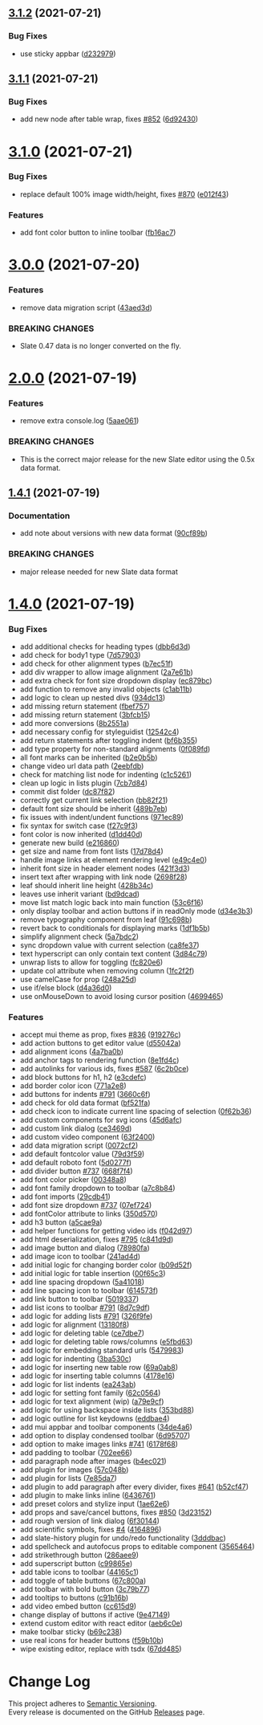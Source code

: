 ## [3.1.2](https://github.com/dictyBase/dicty-components-page-editor/compare/3.1.1...3.1.2) (2021-07-21)


### Bug Fixes

* use sticky appbar ([d232979](https://github.com/dictyBase/dicty-components-page-editor/commit/d232979eda01d7ecf81de1399d2e3944594a7523))

## [3.1.1](https://github.com/dictyBase/dicty-components-page-editor/compare/3.1.0...3.1.1) (2021-07-21)


### Bug Fixes

* add new node after table wrap, fixes [#852](https://github.com/dictyBase/dicty-components-page-editor/issues/852) ([6d92430](https://github.com/dictyBase/dicty-components-page-editor/commit/6d92430b0a2419c393192081319aade6861615a2))

# [3.1.0](https://github.com/dictyBase/dicty-components-page-editor/compare/3.0.0...3.1.0) (2021-07-21)


### Bug Fixes

* replace default 100% image width/height, fixes [#870](https://github.com/dictyBase/dicty-components-page-editor/issues/870) ([e012f43](https://github.com/dictyBase/dicty-components-page-editor/commit/e012f434e628b4e73bb1e3e0ae961ac0176feb42))


### Features

* add font color button to inline toolbar ([fb16ac7](https://github.com/dictyBase/dicty-components-page-editor/commit/fb16ac72eb80b8da348464bd19fc870c22043e75))

# [3.0.0](https://github.com/dictyBase/dicty-components-page-editor/compare/2.0.0...3.0.0) (2021-07-20)


### Features

* remove data migration script ([43aed3d](https://github.com/dictyBase/dicty-components-page-editor/commit/43aed3db61f87dea9ce52ca1d705cfa01c97d411))


### BREAKING CHANGES

* Slate 0.47 data is no longer converted on the fly.

# [2.0.0](https://github.com/dictyBase/dicty-components-page-editor/compare/1.4.1...2.0.0) (2021-07-19)


### Features

* remove extra console.log ([5aae061](https://github.com/dictyBase/dicty-components-page-editor/commit/5aae06105a9ea5e4aada62a7922141d0f9363cfe))


### BREAKING CHANGES

* This is the correct major release for the new Slate editor using the 0.5x data format.

## [1.4.1](https://github.com/dictyBase/dicty-components-page-editor/compare/1.4.0...1.4.1) (2021-07-19)


### Documentation

* add note about versions with new data format ([90cf89b](https://github.com/dictyBase/dicty-components-page-editor/commit/90cf89bf266e4de976e257445366ad47876a8bc8))


### BREAKING CHANGES

* major release needed for new Slate data format

# [1.4.0](https://github.com/dictyBase/dicty-components-page-editor/compare/1.3.1...1.4.0) (2021-07-19)


### Bug Fixes

* add additional checks for heading types ([dbb6d3d](https://github.com/dictyBase/dicty-components-page-editor/commit/dbb6d3d1847b16aba909657b757f162ba6e393e1))
* add check for body1 type ([7d57903](https://github.com/dictyBase/dicty-components-page-editor/commit/7d579036e2f27800d3b7a763227ddb944e53797d))
* add check for other alignment types ([b7ec51f](https://github.com/dictyBase/dicty-components-page-editor/commit/b7ec51ff6f4a5c64ecb1fb109e321e0db9a737ad))
* add div wrapper to allow image alignment ([2a7e61b](https://github.com/dictyBase/dicty-components-page-editor/commit/2a7e61b9c62b47d85e0ff9a324b7ffc9f008cc6f))
* add extra check for font size dropdown display ([ec879bc](https://github.com/dictyBase/dicty-components-page-editor/commit/ec879bc49aa1a54cbfb29d4454abce780aacb87f))
* add function to remove any invalid objects ([c1ab11b](https://github.com/dictyBase/dicty-components-page-editor/commit/c1ab11b9c35439b7b285c087361771364d24e0f7))
* add logic to clean up nested divs ([934dc13](https://github.com/dictyBase/dicty-components-page-editor/commit/934dc13aa08ac111a27bd57d591e52f57aa74d48))
* add missing return statement ([fbef757](https://github.com/dictyBase/dicty-components-page-editor/commit/fbef75727bebcfb5cdaf65305956c0c5a4c27bb7))
* add missing return statement ([3bfcb15](https://github.com/dictyBase/dicty-components-page-editor/commit/3bfcb15908023c6d11511359c3377f0912465113))
* add more conversions ([8b2551a](https://github.com/dictyBase/dicty-components-page-editor/commit/8b2551af09cb5c825f20f8fcb174653e91ee27bb))
* add necessary config for styleguidist ([12542c4](https://github.com/dictyBase/dicty-components-page-editor/commit/12542c4708430ecb8a47df4868a6040ed82e5e85))
* add return statements after toggling indent ([bf6b355](https://github.com/dictyBase/dicty-components-page-editor/commit/bf6b3552e1397e5125f94ea886878226a6434a7c))
* add type property for non-standard alignments ([0f089fd](https://github.com/dictyBase/dicty-components-page-editor/commit/0f089fd732a1fa2615331f61095b90a14ffa3b4a))
* all font marks can be inherited ([b2e0b5b](https://github.com/dictyBase/dicty-components-page-editor/commit/b2e0b5ba0cce734a939703ada5d6d0385108a8c3))
* change video url data path ([2eebfdb](https://github.com/dictyBase/dicty-components-page-editor/commit/2eebfdb87d7aff3d388311e7d9901f27bd3fbcde))
* check for matching list node for indenting ([c1c5261](https://github.com/dictyBase/dicty-components-page-editor/commit/c1c5261a67d403e8beaaecfc9481595ee437671f))
* clean up logic in lists plugin ([7cb7d84](https://github.com/dictyBase/dicty-components-page-editor/commit/7cb7d8413f547d98a381771a76285cc0db92ef5a))
* commit dist folder ([dc87f82](https://github.com/dictyBase/dicty-components-page-editor/commit/dc87f82245d76a189f65f4ab894d8d8b3ffed973))
* correctly get current link selection ([bb82f21](https://github.com/dictyBase/dicty-components-page-editor/commit/bb82f21704c119b5118665e40b29043124389662))
* default font size should be inherit ([489b7eb](https://github.com/dictyBase/dicty-components-page-editor/commit/489b7ebd54bb30597956b0252d8e30f44ab4f752))
* fix issues with indent/undent functions ([971ec89](https://github.com/dictyBase/dicty-components-page-editor/commit/971ec89cd2ec6f5105a159798efab5ec340f8071))
* fix syntax for switch case ([f27c9f3](https://github.com/dictyBase/dicty-components-page-editor/commit/f27c9f3a45c21df1c133edb430aff68b7639c4f0))
* font color is now inherited ([d1dd40d](https://github.com/dictyBase/dicty-components-page-editor/commit/d1dd40d6b66b0d4d79e5713dfecda802f05a5ffc))
* generate new build ([e216860](https://github.com/dictyBase/dicty-components-page-editor/commit/e216860c766b638e95d835e19390dc01579d5e70))
* get size and name from font lists ([17d78d4](https://github.com/dictyBase/dicty-components-page-editor/commit/17d78d46b099b804c3501a1bc604be8a4036277c))
* handle image links at element rendering level ([e49c4e0](https://github.com/dictyBase/dicty-components-page-editor/commit/e49c4e0b9684687a2a3a4e411be1548d697002f6))
* inherit font size in header element nodes ([421f3d3](https://github.com/dictyBase/dicty-components-page-editor/commit/421f3d320058403334770107bd11ee7bd515b9c1))
* insert text after wrapping with link node ([2698f28](https://github.com/dictyBase/dicty-components-page-editor/commit/2698f284e5fbffd929fa9163e61d0bb1091fa69a))
* leaf should inherit line height ([428b34c](https://github.com/dictyBase/dicty-components-page-editor/commit/428b34c623708ea212cb96513fef29d93a47c04b))
* leaves use inherit variant ([bd9dcad](https://github.com/dictyBase/dicty-components-page-editor/commit/bd9dcade6ad2fe0b49ffb3f3f97ea3a006772fe2))
* move list match logic back into main function ([53c6f16](https://github.com/dictyBase/dicty-components-page-editor/commit/53c6f16ba3bf0579038deed4902fa10d7f957224))
* only display toolbar and action buttons if in readOnly mode ([d34e3b3](https://github.com/dictyBase/dicty-components-page-editor/commit/d34e3b3985a47ceb4f175b6c536ee9776b98bf18))
* remove typography component from leaf ([91c698b](https://github.com/dictyBase/dicty-components-page-editor/commit/91c698baf5edca6261f143f214d5d4cadf6a22f0))
* revert back to conditionals for displaying marks ([1df1b5b](https://github.com/dictyBase/dicty-components-page-editor/commit/1df1b5b3da098209f400230b74532b303e4396c6))
* simplify alignment check ([5a7bdc2](https://github.com/dictyBase/dicty-components-page-editor/commit/5a7bdc2725c83f0ab62e30f54b65001ecc653b71))
* sync dropdown value with current selection ([ca8fe37](https://github.com/dictyBase/dicty-components-page-editor/commit/ca8fe37afe7f05240fd2016a78b1049b7cf89a68))
* text hyperscript can only contain text content ([3d84c79](https://github.com/dictyBase/dicty-components-page-editor/commit/3d84c7979e53837e1b7f53df4f43955dda1278df))
* unwrap lists to allow for toggling ([fc820e6](https://github.com/dictyBase/dicty-components-page-editor/commit/fc820e67b6a2df250c52880989be66d5c6b779cd))
* update col attribute when removing column ([1fc2f2f](https://github.com/dictyBase/dicty-components-page-editor/commit/1fc2f2f20511ce233871406c1ee3677c088c1c7b))
* use camelCase for prop ([248a25d](https://github.com/dictyBase/dicty-components-page-editor/commit/248a25d0126235b43bd36c7827f965079101c761))
* use if/else block ([d4a36d0](https://github.com/dictyBase/dicty-components-page-editor/commit/d4a36d0f19076465f7b0940dcb0b6127d142aeb1))
* use onMouseDown to avoid losing cursor position ([4699465](https://github.com/dictyBase/dicty-components-page-editor/commit/469946569a278e8960295411103640ff09c6c83f))


### Features

* accept mui theme as prop, fixes [#836](https://github.com/dictyBase/dicty-components-page-editor/issues/836) ([919276c](https://github.com/dictyBase/dicty-components-page-editor/commit/919276c69c2e029affc91e98029082f5761aadbd))
* add action buttons to get editor value ([d55042a](https://github.com/dictyBase/dicty-components-page-editor/commit/d55042a564c35337107345666f4aefabd95cb8f5))
* add alignment icons ([4a7ba0b](https://github.com/dictyBase/dicty-components-page-editor/commit/4a7ba0b9a67908755d93c92175f58ece77d67066))
* add anchor tags to rendering function ([8e1fd4c](https://github.com/dictyBase/dicty-components-page-editor/commit/8e1fd4cd29271d36b8138a01a5b6f411fe07c278))
* add autolinks for various ids, fixes [#587](https://github.com/dictyBase/dicty-components-page-editor/issues/587) ([6c2b0ce](https://github.com/dictyBase/dicty-components-page-editor/commit/6c2b0ce15de5f387eb9ac4196f1a574d2dde79bc))
* add block buttons for h1, h2 ([e3cdefc](https://github.com/dictyBase/dicty-components-page-editor/commit/e3cdefc692444fbda530d72bbe2ed04910113c86))
* add border color icon ([771a2e8](https://github.com/dictyBase/dicty-components-page-editor/commit/771a2e8d2127f9925fa06aaca76ac829d68579fd))
* add buttons for indents [#791](https://github.com/dictyBase/dicty-components-page-editor/issues/791) ([3660c6f](https://github.com/dictyBase/dicty-components-page-editor/commit/3660c6f1e28e3594c71044cf8c8c36e6674d0408))
* add check for old data format ([bf521fa](https://github.com/dictyBase/dicty-components-page-editor/commit/bf521fa52692e796988c41674c90fbec4074aaac))
* add check icon to indicate current line spacing of selection ([0f62b36](https://github.com/dictyBase/dicty-components-page-editor/commit/0f62b36e8bd1ad871bbe4754b56e938cb307cb3f))
* add custom components for svg icons ([45d6afc](https://github.com/dictyBase/dicty-components-page-editor/commit/45d6afcb4b29d50f37a033ea43c054ec2ab4d87a))
* add custom link dialog ([ce3469d](https://github.com/dictyBase/dicty-components-page-editor/commit/ce3469d7c7acfec9b1ba1cab8ef112a382488d25))
* add custom video component ([63f2400](https://github.com/dictyBase/dicty-components-page-editor/commit/63f2400ab3310a9f4f573e404b343e7953a5f581))
* add data migration script ([0072cf2](https://github.com/dictyBase/dicty-components-page-editor/commit/0072cf29652531b9359b00fbd2c179dda4149925))
* add default fontcolor value ([79d3f59](https://github.com/dictyBase/dicty-components-page-editor/commit/79d3f59ffb2a71af785f8477b841c60a4cf29829))
* add default roboto font ([5d0277f](https://github.com/dictyBase/dicty-components-page-editor/commit/5d0277f4327ceedfb95b87120cd598e20237a34c))
* add divider button [#737](https://github.com/dictyBase/dicty-components-page-editor/issues/737) ([668f7f4](https://github.com/dictyBase/dicty-components-page-editor/commit/668f7f4bac45dbcc771cc5986e2ba9a6fc957715))
* add font color picker ([00348a8](https://github.com/dictyBase/dicty-components-page-editor/commit/00348a86074737b0e963feb119a9e307e53f78e1))
* add font family dropdown to toolbar ([a7c8b84](https://github.com/dictyBase/dicty-components-page-editor/commit/a7c8b8410b4a08a9bd65e397186dcfbd48453086))
* add font imports ([29cdb41](https://github.com/dictyBase/dicty-components-page-editor/commit/29cdb413cb0f3b886e72875e476b93a654e43219))
* add font size dropdown [#737](https://github.com/dictyBase/dicty-components-page-editor/issues/737) ([07ef724](https://github.com/dictyBase/dicty-components-page-editor/commit/07ef724ec12f06b72e14f951565e2b69c6747875))
* add fontColor attribute to links ([350d570](https://github.com/dictyBase/dicty-components-page-editor/commit/350d570c10eae2396a4217ac731fefbc9ba09129))
* add h3 button ([a5cae9a](https://github.com/dictyBase/dicty-components-page-editor/commit/a5cae9a82bc1e15b7433cfe08e4d23d916d80d87))
* add helper functions for getting video ids ([f042d97](https://github.com/dictyBase/dicty-components-page-editor/commit/f042d978f963e52cba7f8b89b208e05c94ef2444))
* add html deserialization, fixes [#795](https://github.com/dictyBase/dicty-components-page-editor/issues/795) ([c841d9d](https://github.com/dictyBase/dicty-components-page-editor/commit/c841d9de936ad795f7522a47eac32d63b69867d9))
* add image button and dialog ([78980fa](https://github.com/dictyBase/dicty-components-page-editor/commit/78980fa0dc8f8b05cbda95ff88b48fc956c6ecc2))
* add image icon to toolbar ([241ad4d](https://github.com/dictyBase/dicty-components-page-editor/commit/241ad4d92ba0797dba105f75261142d43521d564))
* add initial logic for changing border color ([b09d52f](https://github.com/dictyBase/dicty-components-page-editor/commit/b09d52f02fd09da108d7742d029abb52be536a1b))
* add initial logic for table insertion ([00f65c3](https://github.com/dictyBase/dicty-components-page-editor/commit/00f65c3d742335546c62345ea4b22a9e82ce4a5d))
* add line spacing dropdown ([5a41018](https://github.com/dictyBase/dicty-components-page-editor/commit/5a4101879145cbefa2b6e577d54f161212f15a13))
* add line spacing icon to toolbar ([614573f](https://github.com/dictyBase/dicty-components-page-editor/commit/614573f1610fee95e75f61a8b7f18b032f2ae772))
* add link button to toolbar ([5019337](https://github.com/dictyBase/dicty-components-page-editor/commit/501933799976a6a1088a46148f558c77742e0b7a))
* add list icons to toolbar [#791](https://github.com/dictyBase/dicty-components-page-editor/issues/791) ([8d7c9df](https://github.com/dictyBase/dicty-components-page-editor/commit/8d7c9df58560dcf2b297d0ab0853405af639e6d0))
* add logic for adding lists [#791](https://github.com/dictyBase/dicty-components-page-editor/issues/791) ([326f9fe](https://github.com/dictyBase/dicty-components-page-editor/commit/326f9fe8cdd78a6fbd8503f68b299d056518f227))
* add logic for alignment ([13180f8](https://github.com/dictyBase/dicty-components-page-editor/commit/13180f8fcf4c405374b124d2c536174afd421fc0))
* add logic for deleting table ([ce7dbe7](https://github.com/dictyBase/dicty-components-page-editor/commit/ce7dbe7fca754485cc8b951fb6811cc050e34814))
* add logic for deleting table rows/columns ([e5fbd63](https://github.com/dictyBase/dicty-components-page-editor/commit/e5fbd63855ee99fb7b50ec782a36bcaa2bb61ac8))
* add logic for embedding standard urls ([5479983](https://github.com/dictyBase/dicty-components-page-editor/commit/5479983ff169b0bc68fbe44c8827eda5c4bdfc32))
* add logic for indenting ([3ba530c](https://github.com/dictyBase/dicty-components-page-editor/commit/3ba530c2112f7a67afc3cbf2176968889badb7e9))
* add logic for inserting new table row ([69a0ab8](https://github.com/dictyBase/dicty-components-page-editor/commit/69a0ab8ecc733347e967fa4a661d6e6e86537d23))
* add logic for inserting table columns ([4178e16](https://github.com/dictyBase/dicty-components-page-editor/commit/4178e16a0f13f0ac105ebe9431a9ea46836ddc0a))
* add logic for list indents ([ea243ab](https://github.com/dictyBase/dicty-components-page-editor/commit/ea243ab928dde27499ff82dd5bb32eee8b70a949))
* add logic for setting font family ([62c0564](https://github.com/dictyBase/dicty-components-page-editor/commit/62c05642fc71942c118716a9d74882b9c5f20c49))
* add logic for text alignment (wip) ([a79e9cf](https://github.com/dictyBase/dicty-components-page-editor/commit/a79e9cfdb6a95d1db4b0fdca539be7004da97bb2))
* add logic for using backspace inside lists ([353bd88](https://github.com/dictyBase/dicty-components-page-editor/commit/353bd883a85575b91a8095e1a7f6a9771006c2dd))
* add logic outline for list keydowns ([eddbae4](https://github.com/dictyBase/dicty-components-page-editor/commit/eddbae49302f14826d907e57dbe84b180a2dc4a8))
* add mui appbar and toolbar components ([34de4a6](https://github.com/dictyBase/dicty-components-page-editor/commit/34de4a6aa66fdbeae0db4aef118f9424d4c77501))
* add option to display condensed toolbar ([6d95707](https://github.com/dictyBase/dicty-components-page-editor/commit/6d95707bbd03370fb95d53341148cb8e72c45efd))
* add option to make images links [#741](https://github.com/dictyBase/dicty-components-page-editor/issues/741) ([6178f68](https://github.com/dictyBase/dicty-components-page-editor/commit/6178f68effd232d67c7e90e6fba1f85c86c3c62a))
* add padding to toolbar ([702ee66](https://github.com/dictyBase/dicty-components-page-editor/commit/702ee661bb7009e3c0b051aa9cb24eb93a8d85ab))
* add paragraph node after images ([b4ec021](https://github.com/dictyBase/dicty-components-page-editor/commit/b4ec0213905527f3446458205cad5bbc5f2d66a5))
* add plugin for images ([57c048b](https://github.com/dictyBase/dicty-components-page-editor/commit/57c048bb646179d04348943a05daa54f193c8e56))
* add plugin for lists ([7e85da7](https://github.com/dictyBase/dicty-components-page-editor/commit/7e85da7f8e7b10cd75b00d15c4ea339bc0fbd6b8))
* add plugin to add paragraph after every divider, fixes [#641](https://github.com/dictyBase/dicty-components-page-editor/issues/641) ([b52cf47](https://github.com/dictyBase/dicty-components-page-editor/commit/b52cf47b641ed71dd00e453b97e7baaa690b71a2))
* add plugin to make links inline ([6436761](https://github.com/dictyBase/dicty-components-page-editor/commit/643676166f6211c8717072b86e186fa987e84554))
* add preset colors and stylize input ([1ae62e6](https://github.com/dictyBase/dicty-components-page-editor/commit/1ae62e61f299a1f5626df2c50b094125a16a1c95))
* add props and save/cancel buttons, fixes [#850](https://github.com/dictyBase/dicty-components-page-editor/issues/850) ([3d23152](https://github.com/dictyBase/dicty-components-page-editor/commit/3d23152f07210236230bc3dd07cda5d9ba565fdc))
* add rough version of link dialog ([6f30144](https://github.com/dictyBase/dicty-components-page-editor/commit/6f301449663f91d671de73656d1c0c2e3fd0e043))
* add scientific symbols, fixes [#4](https://github.com/dictyBase/dicty-components-page-editor/issues/4) ([4164896](https://github.com/dictyBase/dicty-components-page-editor/commit/41648968ed90206aee67193fd16c4bd5c0816642))
* add slate-history plugin for undo/redo functionality ([3dddbac](https://github.com/dictyBase/dicty-components-page-editor/commit/3dddbac21c76110bae18728ccfa0ce617c785725))
* add spellcheck and autofocus props to editable component ([3565464](https://github.com/dictyBase/dicty-components-page-editor/commit/3565464493e4620dd840bcebd75814d1a8c233b6))
* add strikethrough button ([286aee9](https://github.com/dictyBase/dicty-components-page-editor/commit/286aee9d395df494fc53665e99a45634ac817c03))
* add superscript button ([c99865e](https://github.com/dictyBase/dicty-components-page-editor/commit/c99865ea2737105166cb7323379a6c4aaf043bcc))
* add table icons to toolbar ([44165c1](https://github.com/dictyBase/dicty-components-page-editor/commit/44165c1ff2733e9f821cb8242899e247fb9a64c4))
* add toggle of table buttons ([67c800a](https://github.com/dictyBase/dicty-components-page-editor/commit/67c800a90a03b2f84093818193adc44b61c60c15))
* add toolbar with bold button ([3c79b77](https://github.com/dictyBase/dicty-components-page-editor/commit/3c79b7794987aab649ca7b6ee4b0d070734a374e))
* add tooltips to buttons ([c91b16b](https://github.com/dictyBase/dicty-components-page-editor/commit/c91b16b4ffd9eb1a2a35af4ba8f8c3ccbdfb5b08))
* add video embed button ([cc615d9](https://github.com/dictyBase/dicty-components-page-editor/commit/cc615d9e4464813d60e4e5ce526a518799dc4a10))
* change display of buttons if active ([9e47149](https://github.com/dictyBase/dicty-components-page-editor/commit/9e471495e4ce23bf97c58fe4707a1ab2c0dcbc77))
* extend custom editor with react editor ([aeb6c0e](https://github.com/dictyBase/dicty-components-page-editor/commit/aeb6c0ed3357449d7b6e360a17ceb57c0209b675))
* make toolbar sticky ([b69c238](https://github.com/dictyBase/dicty-components-page-editor/commit/b69c238beb89adf39dd8d4447fe17164dc0f99d3))
* use real icons for header buttons ([f59b10b](https://github.com/dictyBase/dicty-components-page-editor/commit/f59b10bff76c2a1b24a9a345832f4146aa04d762))
* wipe existing editor, replace with tsdx ([67dd485](https://github.com/dictyBase/dicty-components-page-editor/commit/67dd48503ccfb6d89f945e9a99eec385708a8b3e))

# Change Log

This project adheres to [Semantic Versioning](http://semver.org/).  
Every release is documented on the GitHub [Releases](https://github.com/dictyBase/dicty-components-page-editor/releases) page.
